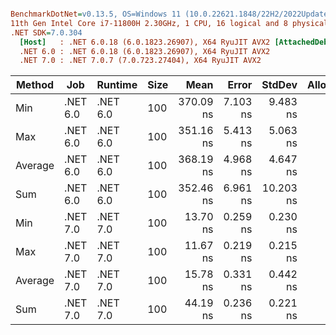 ``` ini

BenchmarkDotNet=v0.13.5, OS=Windows 11 (10.0.22621.1848/22H2/2022Update/SunValley2)
11th Gen Intel Core i7-11800H 2.30GHz, 1 CPU, 16 logical and 8 physical cores
.NET SDK=7.0.304
  [Host]   : .NET 6.0.18 (6.0.1823.26907), X64 RyuJIT AVX2 [AttachedDebugger]
  .NET 6.0 : .NET 6.0.18 (6.0.1823.26907), X64 RyuJIT AVX2
  .NET 7.0 : .NET 7.0.7 (7.0.723.27404), X64 RyuJIT AVX2


```
|  Method |      Job |  Runtime | Size |      Mean |    Error |    StdDev | Allocated |
|-------- |--------- |--------- |----- |----------:|---------:|----------:|----------:|
|     Min | .NET 6.0 | .NET 6.0 |  100 | 370.09 ns | 7.103 ns |  9.483 ns |      32 B |
|     Max | .NET 6.0 | .NET 6.0 |  100 | 351.16 ns | 5.413 ns |  5.063 ns |      32 B |
| Average | .NET 6.0 | .NET 6.0 |  100 | 368.19 ns | 4.968 ns |  4.647 ns |      32 B |
|     Sum | .NET 6.0 | .NET 6.0 |  100 | 352.46 ns | 6.961 ns | 10.203 ns |      32 B |
|     Min | .NET 7.0 | .NET 7.0 |  100 |  13.70 ns | 0.259 ns |  0.230 ns |         - |
|     Max | .NET 7.0 | .NET 7.0 |  100 |  11.67 ns | 0.219 ns |  0.215 ns |         - |
| Average | .NET 7.0 | .NET 7.0 |  100 |  15.78 ns | 0.331 ns |  0.442 ns |         - |
|     Sum | .NET 7.0 | .NET 7.0 |  100 |  44.19 ns | 0.236 ns |  0.221 ns |         - |
